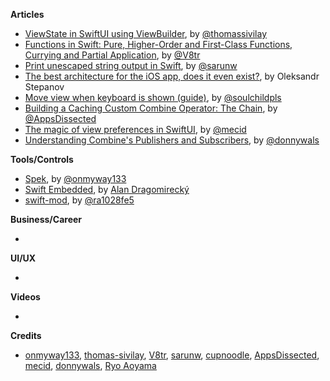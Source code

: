 
**Articles**

* [ViewState in SwiftUI using ViewBuilder](https://www.morningswiftui.com/blog/viewstate-in-swiftui-using-viewbuilder), by [@thomassivilay](https://twitter.com/thomassivilay)
* [Functions in Swift: Pure, Higher-Order and First-Class Functions, Currying and Partial Application](https://www.vadimbulavin.com/pure-functions-higher-order-functions-and-first-class-functions-in-swift/), by [@V8tr](https://twitter.com/V8tr)
* [Print unescaped string output in Swift](https://sarunw.com/tips/print-unescaped-string/), by [@sarunw](https://twitter.com/sarunw)
* [The best architecture for the iOS app, does it even exist?](https://medium.com/flawless-app-stories/the-best-architecture-for-ios-app-does-it-even-exist-3af357ac62e7), by Oleksandr Stepanov
* [Move view when keyboard is shown (guide)](https://fluffy.es/move-view-when-keyboard-is-shown/), by [@soulchildpls](http://twitter.com/soulchildpls)
* [Building a Caching Custom Combine Operator: The Chain](https://www.appsdissected.com/caching-custom-combine-operator-1-chain/), by [@AppsDissected](https://twitter.com/AppsDissected)
* [The magic of view preferences in SwiftUI](https://swiftwithmajid.com/2020/01/15/the-magic-of-view-preferences-in-swiftui/), by [@mecid](https://twitter.com/mecid)
* [Understanding Combine's Publishers and Subscribers](https://www.donnywals.com/understanding-combines-publishers-and-subscribers/), by [@donnywals](https://twitter.com/donnywals)

**Tools/Controls**

* [Spek](https://github.com/onmyway133/Spek), by [@onmyway133](https://twitter.com/onmyway133)
* [Swift Embedded](https://github.com/swift-embedded/swift-embedded), by [Alan Dragomirecký](https://github.com/dragomirecky)
* [swift-mod](https://github.com/ra1028/swift-mod), by [@ra1028fe5](https://twitter.com/ra1028fe5)

**Business/Career**

* 
**UI/UX**

* 

**Videos**

* 

**Credits**

* [onmyway133](https://github.com/onmyway133), [thomas-sivilay](https://github.com/thomas-sivilay), [V8tr](https://github.com/V8tr), [sarunw](https://github.com/sarunw), [cupnoodle](https://github.com/cupnoodle), [AppsDissected](https://github.com/AppsDissected), [mecid](https://github.com/mecid), [donnywals](https://github.com/donnywals), [Ryo Aoyama](https://github.com/ra1028)
